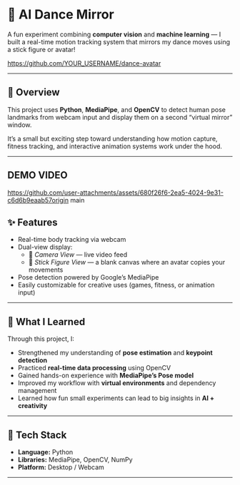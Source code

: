 # 🕺 AI Dance Mirror

A fun experiment combining **computer vision** and **machine learning** — I built a real-time motion tracking system that mirrors my dance moves using a stick figure or avatar!

https://github.com/YOUR_USERNAME/dance-avatar

---

## 🎯 Overview

This project uses **Python**, **MediaPipe**, and **OpenCV** to detect human pose landmarks from webcam input and display them on a second “virtual mirror” window.

It’s a small but exciting step toward understanding how motion capture, fitness tracking, and interactive animation systems work under the hood.

---
## DEMO VIDEO
https://github.com/user-attachments/assets/680f26f6-2ea5-4024-9e31-c6d6b9eaab57origin main


## ✨ Features

- Real-time body tracking via webcam  
- Dual-view display:  
  - 🎥 *Camera View* — live video feed  
  - 💃 *Stick Figure View* — a blank canvas where an avatar copies your movements  
- Pose detection powered by Google’s MediaPipe  
- Easily customizable for creative uses (games, fitness, or animation input)

---

## 🧠 What I Learned

Through this project, I:
- Strengthened my understanding of **pose estimation** and **keypoint detection**
- Practiced **real-time data processing** using OpenCV  
- Gained hands-on experience with **MediaPipe’s Pose model**
- Improved my workflow with **virtual environments** and dependency management  
- Learned how fun small experiments can lead to big insights in **AI + creativity**

---

## 🧩 Tech Stack

- **Language:** Python  
- **Libraries:** MediaPipe, OpenCV, NumPy  
- **Platform:** Desktop / Webcam  

---
